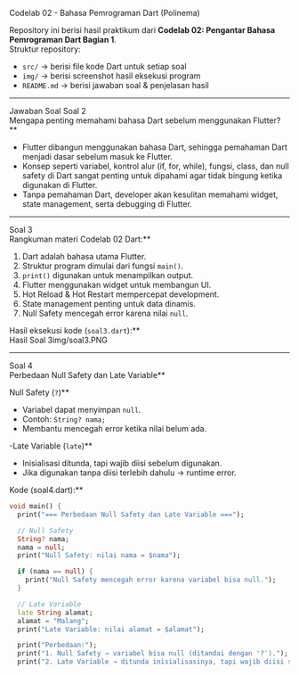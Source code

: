 Codelab 02 - Bahasa Pemrograman Dart (Polinema)

Repository ini berisi hasil praktikum dari **Codelab 02: Pengantar Bahasa Pemrograman Dart Bagian 1**.  
Struktur repository:
- `src/` → berisi file kode Dart untuk setiap soal
- `img/` → berisi screenshot hasil eksekusi program
- `README.md` → berisi jawaban soal & penjelasan hasil

---

 Jawaban Soal
 Soal 2  
Mengapa penting memahami bahasa Dart sebelum menggunakan Flutter?**

- Flutter dibangun menggunakan bahasa Dart, sehingga pemahaman Dart menjadi dasar sebelum masuk ke Flutter.  
- Konsep seperti variabel, kontrol alur (if, for, while), fungsi, class, dan null safety di Dart sangat penting untuk dipahami agar tidak bingung ketika digunakan di Flutter.  
- Tanpa pemahaman Dart, developer akan kesulitan memahami widget, state management, serta debugging di Flutter.  

---
 Soal 3  
Rangkuman materi Codelab 02 Dart:**

1. Dart adalah bahasa utama Flutter.  
2. Struktur program dimulai dari fungsi `main()`.  
3. `print()` digunakan untuk menampilkan output.  
4. Flutter menggunakan widget untuk membangun UI.  
5. Hot Reload & Hot Restart mempercepat development.  
6. State management penting untuk data dinamis.  
7. Null Safety mencegah error karena nilai `null`.

Hasil eksekusi kode (`soal3.dart`):**  
Hasil Soal 3img/soal3.PNG

---

 Soal 4  
Perbedaan Null Safety dan Late Variable**

Null Safety (`?`)**  
  - Variabel dapat menyimpan `null`.  
  - Contoh: `String? nama;`  
  - Membantu mencegah error ketika nilai belum ada.  

-Late Variable (`late`)**  
  - Inisialisasi ditunda, tapi wajib diisi sebelum digunakan.  
  - Jika digunakan tanpa diisi terlebih dahulu → runtime error.  

Kode (soal4.dart):**
```dart
void main() {
  print("=== Perbedaan Null Safety dan Late Variable ===");

  // Null Safety
  String? nama;
  nama = null;
  print("Null Safety: nilai nama = $nama");

  if (nama == null) {
    print("Null Safety mencegah error karena variabel bisa null.");
  }

  // Late Variable
  late String alamat;
  alamat = "Malang";
  print("Late Variable: nilai alamat = $alamat");

  print("Perbedaan:");
  print("1. Null Safety → variabel bisa null (ditandai dengan '?').");
  print("2. Late Variable → ditunda inisialisasinya, tapi wajib diisi sebelum dipakai.");